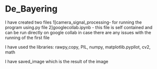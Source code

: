 # De_Bayering

I have created two files
1]camera_signal_processing- for running the program using.py file
2]googlecollab.ipynb - this file is self contained and can be run directly on google collab in case there are any issues with the running of the first file

I have used the libraries:
rawpy,copy, PIL, numpy, matplotlib.pypllot, cv2, math

I have saved_image which is the result of the image
